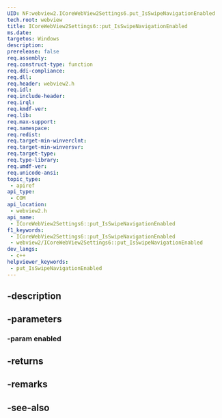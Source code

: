 ```yaml
---
UID: NF:webview2.ICoreWebView2Settings6.put_IsSwipeNavigationEnabled
tech.root: webview
title: ICoreWebView2Settings6::put_IsSwipeNavigationEnabled
ms.date: 
targetos: Windows
description: 
prerelease: false
req.assembly: 
req.construct-type: function
req.ddi-compliance: 
req.dll: 
req.header: webview2.h
req.idl: 
req.include-header: 
req.irql: 
req.kmdf-ver: 
req.lib: 
req.max-support: 
req.namespace: 
req.redist: 
req.target-min-winverclnt: 
req.target-min-winversvr: 
req.target-type: 
req.type-library: 
req.umdf-ver: 
req.unicode-ansi: 
topic_type:
 - apiref
api_type:
 - COM
api_location:
 - webview2.h
api_name:
 - ICoreWebView2Settings6::put_IsSwipeNavigationEnabled
f1_keywords:
 - ICoreWebView2Settings6::put_IsSwipeNavigationEnabled
 - webview2/ICoreWebView2Settings6::put_IsSwipeNavigationEnabled
dev_langs:
 - c++
helpviewer_keywords:
 - put_IsSwipeNavigationEnabled
---
```


## -description

## -parameters

### -param enabled

## -returns

## -remarks

## -see-also


